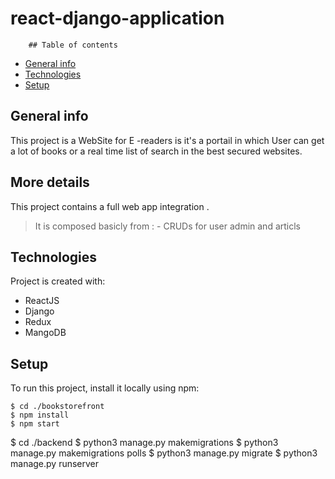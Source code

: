 # react-django-application


        ## Table of contents
* [General info](#general-info)
* [Technologies](#technologies)
* [Setup](#setup)

## General info
This project is a WebSite for E -readers is it's a portail in which User can get a lot of books or a real time list of search in the best secured websites.

## More details 
This project contains a full web app integration .
> It is composed basicly from :
        - CRUDs for user admin and articls 
	
## Technologies
Project is created with:
*  ReactJS 
*  Django
*  Redux
*  MangoDB

## Setup
To run this project, install it locally using npm:

```
$ cd ./bookstorefront 
$ npm install
$ npm start

``` 
$ cd ./backend
$ python3 manage.py makemigrations
$ python3 manage.py makemigrations polls
$ python3 manage.py migrate
$ python3 manage.py runserver